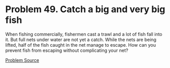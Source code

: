 # Problem 49. Catch a big and very big fish

When fishing commercially, fishermen cast a trawl and a lot of fish fall into it. But full nets under water are not yet a catch. While the nets are being lifted, half of the fish caught in the net manage to escape. How can you prevent fish from escaping without complicating your net?

[Problem Source](https://www.trizland.ru/tasks/1635/)